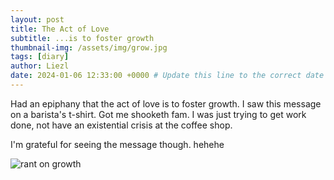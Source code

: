 ```yaml
---
layout: post
title: The Act of Love
subtitle: ...is to foster growth 
thumbnail-img: /assets/img/grow.jpg
tags: [diary]
author: Liezl
date: 2024-01-06 12:33:00 +0000 # Update this line to the correct date and time
---
```


Had an epiphany that the act of love is to foster growth.  I saw this message on a barista's t-shirt. Got me shooketh fam. I was just trying to get work done, not have an existential crisis at the coffee shop.  

I'm grateful for seeing the message though. hehehe

<div id="growth rant">
    <img src="{{ '/assets/img/growth.rant.jpg' | prepend: site.baseurl }}" alt="rant on growth">
</div>